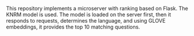 This repository implements a microserver with ranking based on Flask. The KNRM model is used. The model is loaded on the server first, then it responds to requests, determines the language, and using GLOVE embeddings, it provides the top 10 matching questions.